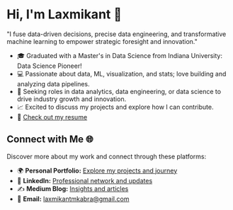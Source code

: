 # Hi, I'm Laxmikant 👋

"I fuse data-driven decisions, precise data engineering, and transformative machine learning to empower strategic foresight and innovation."

- 🎓 Graduated with a Master's in Data Science from Indiana University: Data Science Pioneer!
- 💻 Passionate about data, ML, visualization, and stats; love building and analyzing data pipelines.
- 🚀 Seeking roles in data analytics, data engineering, or data science to drive industry growth and innovation.
- 📈 Excited to discuss my projects and explore how I can contribute.
- 📄 [Check out my resume](https://www.linkedin.com/in/laxmikant-kabra/overlay/1727507312006/single-media-viewer/?profileId=ACoAAD2bMFIBRPC2j1NRvB6SeGe8cPEr3Gs0K7M)

## Connect with Me 🌐

Discover more about my work and connect through these platforms:

- 🌍 **Personal Portfolio:** [Explore my projects and journey](https://laxmikantmkabra.com/)
- 💼 **LinkedIn:** [Professional network and updates](https://www.linkedin.com/in/laxmikant-kabra/)
- ✍️ **Medium Blog:** [Insights and articles](https://medium.com/@laxmikantmkabra)
- 📧 **Email:** laxmikantmkabra@gmail.com
